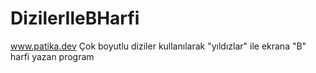 # DizilerIleBHarfi
www.patika.dev
 Çok boyutlu diziler kullanılarak "yıldızlar" ile ekrana "B" harfi yazan program

